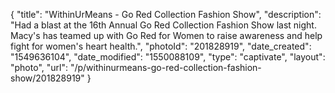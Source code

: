 {
    "title": "WithinUrMeans - Go Red Collection Fashion Show",
    "description": "Had a blast at the 16th Annual Go Red Collection Fashion Show last night. Macy's has teamed up with Go Red for Women to raise awareness and help fight for women's heart health.",
    "photoId": "201828919",
    "date_created": "1549636104",
    "date_modified": "1550088109",
    "type": "captivate",
    "layout": "photo",
    "url": "\/p\/withinurmeans-go-red-collection-fashion-show\/201828919"
}